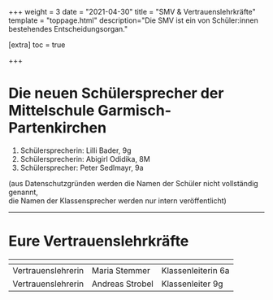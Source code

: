 +++
weight = 3
date = "2021-04-30"
title = "SMV & Vertrauenslehrkräfte"
template = "toppage.html"
description="Die SMV ist ein von Schüler:innen bestehendes Entscheidungsorgan."

[extra]
toc = true

+++

# Die neuen Schülersprecher der Mittelschule Garmisch-Partenkirchen

  1. Schülersprecherin: Lilli Bader, 9g
  2. Schülersprecherin: Abigirl Odidika, 8M
  3. Schülersprecher: Peter Sedlmayr, 9a


(aus Datenschutzgründen werden die Namen der Schüler nicht vollständig genannt,  
die Namen der Klassensprecher werden nur intern veröffentlicht)

* * *

# Eure Vertrauenslehrkräfte

|  <!-- --> |  <!-- --> | <!-- -->  |   
|---|---|---|
| Vertrauenslehrerin | Maria Stemmer |  Klassenleiterin 6a |   
|  Vertrauenslehrerin | Andreas Strobel  |  Klassenleiter 9g |   

